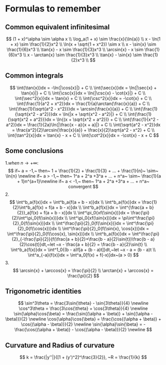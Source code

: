 # Formulas to remember
## Common equivalent infinitesimal
$$
    (1 + x)^\alpha \sim \alpha x \\
    \log_a(1 + x) \sim \frac{x}{\ln{a}} \\
    x - \ln(1 + x) \sim \frac{1}{2}x^2 \\
    \ln(x + \sqrt{1 + x^2}) \sim x \\
    x - \sin{x} \sim \frac{1}{6}x^3 \\
    \tan{x} - x \sim \frac{1}{3}x^3 \\
    \arcsin{x} - x \sim \frac{1}{6}x^3 \\
    x - \arctan{x} \sim \frac{1}{3}x^3 \\
    \tan{x} - \sin{x} \sim \frac{1}{2}x^3 \\
$$
## Common integrals
$$
    \int{\tan{x}}dx = -\ln{|\cos{x}|} + C \\
    \int{\sec{x}}dx = \ln{|\sec{x} + \tan{x}|} + C \\
    \int{\csc{x}}dx = \ln{|\csc{x} - \cot{x}|} + C \\
    \int{\sec^2{x}}dx = \tan{x} + C \\
    \int{\csc^2{x}}dx = -\cot{x} + C \\
    \int{\frac{1}{a^2 + x^2}}dx = \frac{1}{a}\arctan{\frac{x}{a}} + C \\
    \int{\frac{1}{\sqrt{a^2 - x^2}}}dx = \arcsin{\frac{x}{a}} + C \\
    \int{\frac{1}{\sqrt{x^2 - a^2}}}dx = \ln{|x + \sqrt{x^2 - a^2}|} + C \\
    \int{\frac{1}{\sqrt{x^2 + a^2}}}dx = \ln{(x + \sqrt{x^2 + a^2})} + C \\
    \int{\frac{1}{x^2 - a^2}}dx = \frac{1}{2a}\ln{|\frac{x - a}{x + a}|} + C \\
    \int{\sqrt{a^2 - x^2}}dx = \frac{a^2}{2}\arcsin{\frac{x}{a}} + \frac{x}{2}\sqrt{a^2 - x^2} + C \\
    \int{\tan^2{x}}dx = \tan{x} - x + C \\
    \int{\cot^2{x}}dx = -\cot{x} - x + C
$$
## Some conclusions
$1.when~ n \to +\infty:$
$$
    if~ a = -1,~ then~ 1 + \frac{1}{2} + \frac{1}{3} + ... + \frac{1}{n}~ \sim~ \ln{n} \newline
    if~ a > -1,~ then~ 1^a + 2^a +3^a + ... + n^a~ \sim~ \frac{1}{a + 1}n^{a+1}\newline
    if~ a < -1,~ then~ 1^a + 2^a +3^a + ... + n^a~ convergent
$$
$2.$
$$
    \int^b_a{f(x)}dx = \int^b_a{f(a + b - x)}dx \\
    \int^b_a{f(x)}dx = \frac{1}{2}\int^b_a[f(x) + f(a + b - x)]dx \\
    \int^b_a{f(x)}dx = \int^{\frac{a + b}{2}}_a[f(x) + f(a + b - x)]dx \\
    \int^\pi_0{xf(\sin{x})}dx = \frac{\pi}{2}\int^\pi_0{f(\sin{x})}dx \\
    \int^\pi_0{xf(\sin{x})}dx = \pi\int^\frac{\pi}{2}_0{f(\sin{x})}dx \\
    \int^\frac{\pi}{2}_0{f(\sin{x})}dx = \int^\frac{\pi}{2}_0{f(\cos{x})}dx \\
    \int^\frac{\pi}{2}_0{f(\sin{x}, \cos{x})}dx = \int^\frac{\pi}{2}_0{f(\cos{x}, \sin{x})}dx \\
    \int^b_a{f(x)}dx = \int^\frac{\pi}{2}_{-\frac{\pi}{2}}{f(\frac{a + b}{2}+\frac{b - a}{2}\sin{t})\frac{b - a}{2}\cos{t}}dt,~let ~x - \frac{a + b}{2} = \frac{b - a}{2}\sin{t} \\
    \int^b_a{f(x)}dx = \int^1_0{(b - a)f[a + (b - a)t]}dt,~let ~x - a = (b - a)t \\
    \int^a_{-a}{f(x)}dx = \int^a_0[f(x) + f(-x)]dx~(a > 0)
$$
$3.$
$$
    \arcsin{x} + \arccos{x} = \frac{\pi}{2} \\
    \arctan{x} + \arccos{x} = \frac{\pi}{2}
$$
## Trigonometric identities
$$
    \sin^3\theta = \frac{3\sin{\theta} - \sin{3\theta}}{4} \newline
    \cos^3\theta = \frac{3\cos{\theta} + \cos{3\theta}}{4} \newline
    \sin{\alpha}\cos{\beta} = \frac{\sin{(\alpha + \beta)} + \sin{(\alpha - \beta)}}{2} \newline
    \cos{\alpha}\cos{\beta} = \frac{\cos{(\alpha + \beta)} + \cos{(\alpha - \beta)}}{2} \newline
    \sin{\alpha}\sin{\beta} = -\frac{\cos{(\alpha + \beta)} - \cos{(\alpha - \beta)}}{2} \newline
$$
## Curvature and Radius of curvature
$$
    k = \frac{|y''|}{[1 + (y')^2]^\frac{3}{2}}, ~R = \frac{1}{k}
$$